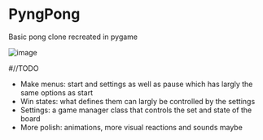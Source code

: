 # PyngPong
Basic pong clone recreated in pygame

![image](https://user-images.githubusercontent.com/60898789/219521230-13d2468f-29f6-460b-9f8b-7edf2f00891a.png)

#//TODO
- Make menus: start and settings as well as pause which has largly the same options as start
- Win states: what defines them can largly be controlled by the settings
- Settings: a game manager class that controls the set and state of the board
- More polish: animations, more visual reactions and sounds maybe
